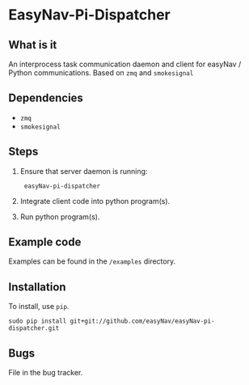 EasyNav-Pi-Dispatcher
===========================

## What is it

An interprocess task communication daemon and client for easyNav / Python communications.  Based on `zmq` and `smokesignal`


## Dependencies

- `zmq`
- `smokesignal`


## Steps 

1. Ensure that server daemon is running:

		easyNav-pi-dispatcher

2. Integrate client code into python program(s). 

3. Run python program(s).


## Example code

Examples can be found in the `/examples` directory.


## Installation

To install, use `pip`.

	sudo pip install git+git://github.com/easyNav/easyNav-pi-dispatcher.git



## Bugs

File in the bug tracker.

